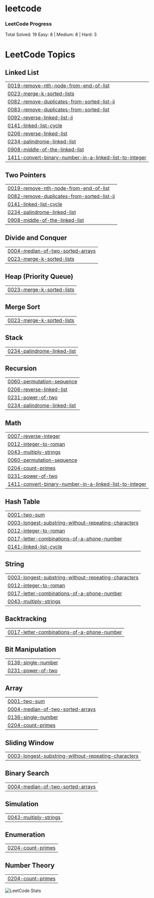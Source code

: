 # leetcode

### LeetCode Progress

Total Solved: 19
Easy: 8 | Medium: 8 | Hard: 3


<!---LeetCode Topics Start-->
# LeetCode Topics
## Linked List
|  |
| ------- |
| [0019-remove-nth-node-from-end-of-list](https://github.com/PSxUchiha/leetcode/tree/master/0019-remove-nth-node-from-end-of-list) |
| [0023-merge-k-sorted-lists](https://github.com/PSxUchiha/leetcode/tree/master/0023-merge-k-sorted-lists) |
| [0082-remove-duplicates-from-sorted-list-ii](https://github.com/PSxUchiha/leetcode/tree/master/0082-remove-duplicates-from-sorted-list-ii) |
| [0083-remove-duplicates-from-sorted-list](https://github.com/PSxUchiha/leetcode/tree/master/0083-remove-duplicates-from-sorted-list) |
| [0092-reverse-linked-list-ii](https://github.com/PSxUchiha/leetcode/tree/master/0092-reverse-linked-list-ii) |
| [0141-linked-list-cycle](https://github.com/PSxUchiha/leetcode/tree/master/0141-linked-list-cycle) |
| [0206-reverse-linked-list](https://github.com/PSxUchiha/leetcode/tree/master/0206-reverse-linked-list) |
| [0234-palindrome-linked-list](https://github.com/PSxUchiha/leetcode/tree/master/0234-palindrome-linked-list) |
| [0908-middle-of-the-linked-list](https://github.com/PSxUchiha/leetcode/tree/master/0908-middle-of-the-linked-list) |
| [1411-convert-binary-number-in-a-linked-list-to-integer](https://github.com/PSxUchiha/leetcode/tree/master/1411-convert-binary-number-in-a-linked-list-to-integer) |
## Two Pointers
|  |
| ------- |
| [0019-remove-nth-node-from-end-of-list](https://github.com/PSxUchiha/leetcode/tree/master/0019-remove-nth-node-from-end-of-list) |
| [0082-remove-duplicates-from-sorted-list-ii](https://github.com/PSxUchiha/leetcode/tree/master/0082-remove-duplicates-from-sorted-list-ii) |
| [0141-linked-list-cycle](https://github.com/PSxUchiha/leetcode/tree/master/0141-linked-list-cycle) |
| [0234-palindrome-linked-list](https://github.com/PSxUchiha/leetcode/tree/master/0234-palindrome-linked-list) |
| [0908-middle-of-the-linked-list](https://github.com/PSxUchiha/leetcode/tree/master/0908-middle-of-the-linked-list) |
## Divide and Conquer
|  |
| ------- |
| [0004-median-of-two-sorted-arrays](https://github.com/PSxUchiha/leetcode/tree/master/0004-median-of-two-sorted-arrays) |
| [0023-merge-k-sorted-lists](https://github.com/PSxUchiha/leetcode/tree/master/0023-merge-k-sorted-lists) |
## Heap (Priority Queue)
|  |
| ------- |
| [0023-merge-k-sorted-lists](https://github.com/PSxUchiha/leetcode/tree/master/0023-merge-k-sorted-lists) |
## Merge Sort
|  |
| ------- |
| [0023-merge-k-sorted-lists](https://github.com/PSxUchiha/leetcode/tree/master/0023-merge-k-sorted-lists) |
## Stack
|  |
| ------- |
| [0234-palindrome-linked-list](https://github.com/PSxUchiha/leetcode/tree/master/0234-palindrome-linked-list) |
## Recursion
|  |
| ------- |
| [0060-permutation-sequence](https://github.com/PSxUchiha/leetcode/tree/master/0060-permutation-sequence) |
| [0206-reverse-linked-list](https://github.com/PSxUchiha/leetcode/tree/master/0206-reverse-linked-list) |
| [0231-power-of-two](https://github.com/PSxUchiha/leetcode/tree/master/0231-power-of-two) |
| [0234-palindrome-linked-list](https://github.com/PSxUchiha/leetcode/tree/master/0234-palindrome-linked-list) |
## Math
|  |
| ------- |
| [0007-reverse-integer](https://github.com/PSxUchiha/leetcode/tree/master/0007-reverse-integer) |
| [0012-integer-to-roman](https://github.com/PSxUchiha/leetcode/tree/master/0012-integer-to-roman) |
| [0043-multiply-strings](https://github.com/PSxUchiha/leetcode/tree/master/0043-multiply-strings) |
| [0060-permutation-sequence](https://github.com/PSxUchiha/leetcode/tree/master/0060-permutation-sequence) |
| [0204-count-primes](https://github.com/PSxUchiha/leetcode/tree/master/0204-count-primes) |
| [0231-power-of-two](https://github.com/PSxUchiha/leetcode/tree/master/0231-power-of-two) |
| [1411-convert-binary-number-in-a-linked-list-to-integer](https://github.com/PSxUchiha/leetcode/tree/master/1411-convert-binary-number-in-a-linked-list-to-integer) |
## Hash Table
|  |
| ------- |
| [0001-two-sum](https://github.com/PSxUchiha/leetcode/tree/master/0001-two-sum) |
| [0003-longest-substring-without-repeating-characters](https://github.com/PSxUchiha/leetcode/tree/master/0003-longest-substring-without-repeating-characters) |
| [0012-integer-to-roman](https://github.com/PSxUchiha/leetcode/tree/master/0012-integer-to-roman) |
| [0017-letter-combinations-of-a-phone-number](https://github.com/PSxUchiha/leetcode/tree/master/0017-letter-combinations-of-a-phone-number) |
| [0141-linked-list-cycle](https://github.com/PSxUchiha/leetcode/tree/master/0141-linked-list-cycle) |
## String
|  |
| ------- |
| [0003-longest-substring-without-repeating-characters](https://github.com/PSxUchiha/leetcode/tree/master/0003-longest-substring-without-repeating-characters) |
| [0012-integer-to-roman](https://github.com/PSxUchiha/leetcode/tree/master/0012-integer-to-roman) |
| [0017-letter-combinations-of-a-phone-number](https://github.com/PSxUchiha/leetcode/tree/master/0017-letter-combinations-of-a-phone-number) |
| [0043-multiply-strings](https://github.com/PSxUchiha/leetcode/tree/master/0043-multiply-strings) |
## Backtracking
|  |
| ------- |
| [0017-letter-combinations-of-a-phone-number](https://github.com/PSxUchiha/leetcode/tree/master/0017-letter-combinations-of-a-phone-number) |
## Bit Manipulation
|  |
| ------- |
| [0136-single-number](https://github.com/PSxUchiha/leetcode/tree/master/0136-single-number) |
| [0231-power-of-two](https://github.com/PSxUchiha/leetcode/tree/master/0231-power-of-two) |
## Array
|  |
| ------- |
| [0001-two-sum](https://github.com/PSxUchiha/leetcode/tree/master/0001-two-sum) |
| [0004-median-of-two-sorted-arrays](https://github.com/PSxUchiha/leetcode/tree/master/0004-median-of-two-sorted-arrays) |
| [0136-single-number](https://github.com/PSxUchiha/leetcode/tree/master/0136-single-number) |
| [0204-count-primes](https://github.com/PSxUchiha/leetcode/tree/master/0204-count-primes) |
## Sliding Window
|  |
| ------- |
| [0003-longest-substring-without-repeating-characters](https://github.com/PSxUchiha/leetcode/tree/master/0003-longest-substring-without-repeating-characters) |
## Binary Search
|  |
| ------- |
| [0004-median-of-two-sorted-arrays](https://github.com/PSxUchiha/leetcode/tree/master/0004-median-of-two-sorted-arrays) |
## Simulation
|  |
| ------- |
| [0043-multiply-strings](https://github.com/PSxUchiha/leetcode/tree/master/0043-multiply-strings) |
## Enumeration
|  |
| ------- |
| [0204-count-primes](https://github.com/PSxUchiha/leetcode/tree/master/0204-count-primes) |
## Number Theory
|  |
| ------- |
| [0204-count-primes](https://github.com/PSxUchiha/leetcode/tree/master/0204-count-primes) |
<!---LeetCode Topics End-->
![LeetCode Stats](https://quickchart.io/chart?c={type:'pie',data:{labels:['Easy','Medium','Hard'],datasets:[{data:[9,9,3]}]}}&width=200&height=200)
